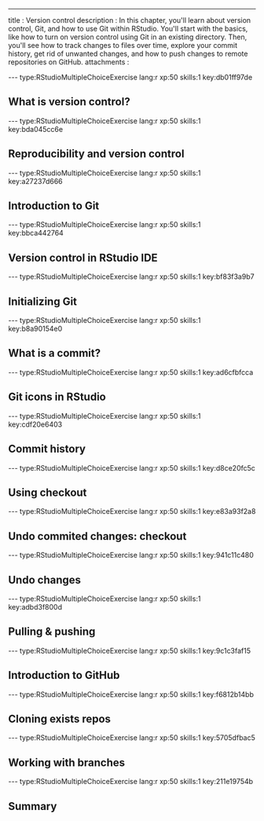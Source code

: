 ---
title       : Version control
description : In this chapter, you'll learn about version control, Git, and how to use Git within RStudio. You'll start with the basics, like how to turn on version control using Git in an existing directory. Then, you'll see how to track changes to files over time, explore your commit history, get rid of unwanted changes, and how to push changes to remote repositories on GitHub.
attachments :


--- type:RStudioMultipleChoiceExercise lang:r xp:50 skills:1 key:db01ff97de
## What is version control?

--- type:RStudioMultipleChoiceExercise lang:r xp:50 skills:1 key:bda045cc6e
## Reproducibility and version control


--- type:RStudioMultipleChoiceExercise lang:r xp:50 skills:1 key:a27237d666
## Introduction to Git


--- type:RStudioMultipleChoiceExercise lang:r xp:50 skills:1 key:bbca442764
## Version control in RStudio IDE


--- type:RStudioMultipleChoiceExercise lang:r xp:50 skills:1 key:bf83f3a9b7
## Initializing Git

--- type:RStudioMultipleChoiceExercise lang:r xp:50 skills:1 key:b8a90154e0
## What is a commit?


--- type:RStudioMultipleChoiceExercise lang:r xp:50 skills:1 key:ad6cfbfcca
## Git icons in RStudio

--- type:RStudioMultipleChoiceExercise lang:r xp:50 skills:1 key:cdf20e6403
## Commit history



--- type:RStudioMultipleChoiceExercise lang:r xp:50 skills:1 key:d8ce20fc5c
## Using checkout

--- type:RStudioMultipleChoiceExercise lang:r xp:50 skills:1 key:e83a93f2a8
## Undo commited changes: checkout


--- type:RStudioMultipleChoiceExercise lang:r xp:50 skills:1 key:941c11c480
## Undo  changes


--- type:RStudioMultipleChoiceExercise lang:r xp:50 skills:1 key:adbd3f800d
## Pulling & pushing


--- type:RStudioMultipleChoiceExercise lang:r xp:50 skills:1 key:9c1c3faf15
## Introduction to GitHub

--- type:RStudioMultipleChoiceExercise lang:r xp:50 skills:1 key:f6812b14bb
## Cloning exists repos

--- type:RStudioMultipleChoiceExercise lang:r xp:50 skills:1 key:5705dfbac5
## Working with branches

--- type:RStudioMultipleChoiceExercise lang:r xp:50 skills:1 key:211e19754b
## Summary






